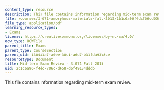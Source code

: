 ```yaml
---
content_type: resource
description: This file contains information regarding mid-term exam review.
file: /courses/3-071-amorphous-materials-fall-2015/2b1c6a96f4dc706cd658d6f49154dddb_MIT3_071F14_MidTermReview.pdf
file_type: application/pdf
learning_resource_types:
- Exams
license: https://creativecommons.org/licenses/by-nc-sa/4.0/
ocw_type: OCWFile
parent_title: Exams
parent_type: CourseSection
parent_uid: 130481a7-a0ee-38c1-a6d7-b31fda93b8ce
resourcetype: Document
title: Mid-term Exam Review - 3.071 Fall 2015
uid: 2b1c6a96-f4dc-706c-d658-d6f49154dddb
---
```

This file contains information regarding mid-term exam review.